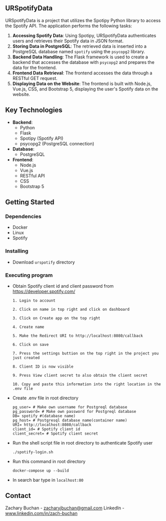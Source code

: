 ## URSpotifyData

URSpotifyData is a project that utilizes the Spotipy Python library to access the Spotify API. The application performs the following tasks:

1. **Accessing Spotify Data**: Using Spotipy, URSpotifyData authenticates users and retrieves their Spotify data in JSON format.
2. **Storing Data in PostgreSQL**: The retrieved data is inserted into a PostgreSQL database named `spotify` using the `psycopg2` library.
3. **Backend Data Handling**: The Flask framework is used to create a backend that accesses the database with `psycopg2` and prepares the data for the frontend.
4. **Frontend Data Retrieval**: The frontend accesses the data through a RESTful GET request.
5. **Displaying Data on the Website**: The frontend is built with Node.js, Vue.js, CSS, and Bootstrap 5, displaying the user's Spotify data on the website.

## Key Technologies

- **Backend**:
  - Python
  - Flask
  - Spotipy (Spotify API)
  - psycopg2 (PostgreSQL connection)
- **Database**:
  - PostgreSQL
- **Frontend**:
  - Node.js
  - Vue.js
  - RESTful API
  - CSS
  - Bootstrap 5

## Getting Started

### Dependencies

* Docker
* Linux
* Spotify

### Installing

* Download `urspotify` directory 

### Executing program
* Obtain Spotify client id and client password from https://developer.spotify.com/
  ```
  1. Login to account
  
  2. Click on name in top right and click on dashboard
  
  3. Click on Create app on the top right
  
  4. Create name
  
  5. Make the Redirect URI to http://localhost:8080/callback
  
  6. Click on save
  
  7. Press the settings buttion on the top right in the project you just created
  
  8. Client ID is now visible
  
  9. Press View client secret to also obtain the client secret
  
  10. Copy and paste this information into the right location in the .env file
  ```
  


* Create .env file in root directory
  ```
  pg_user= # Make own username for Postgreql database
  pg_password= # Make own password for Postgreql database
  DB= spotify #(database name)
  pg_host= # Postgresql database name(container name)
  URI= http://localhost:8080/callback
  client_id= # Spotify client id
  client_secret= # Spotify client secret 
  ```
* Run the shell script file in root directory to authenticate Spotify user
  ```
  ./spotify-login.sh
  ```
  

* Run this command in root directory
  ```
  docker-compose up --build
  ```
* In search bar type in `localhost:80`

## Contact
Zachary Buchan - zacharyjbuchan@gmail.com
LinkedIn - www.linkedin.com/in/zach-buchan





